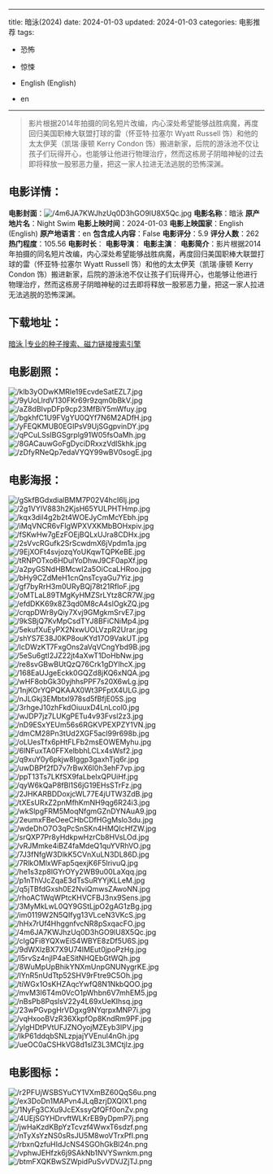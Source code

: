 
---
title: 暗泳(2024)
date: 2024-01-03
updated: 2024-01-03
categories: 电影推荐
tags:
- 恐怖
- 惊悚

- English (English)
- en
---


> 影片根据2014年拍摄的同名短片改编，内心深处希望能够战胜病魔，再度回归美国职棒大联盟打球的雷（怀亚特·拉塞尔 Wyatt Russell 饰）和他的太太伊芙（凯瑞·康顿 Kerry Condon 饰）搬进新家，后院的游泳池不仅让孩子们玩得开心，也能够让他进行物理治疗，然而这栋房子阴暗神秘的过去即将释放一股邪恶力量，把这一家人拉进无法逃脱的恐怖深渊。

## **电影详情**：

**电影封面**：<img src="https://image.tmdb.org/t/p/w200/4m6JA7KWJhzUq0D3hGO9lU8X5Qc.jpg" alt="/4m6JA7KWJhzUq0D3hGO9lU8X5Qc.jpg" title="/4m6JA7KWJhzUq0D3hGO9lU8X5Qc.jpg">
**电影名称**：暗泳
**原产地片名**：Night Swim
**电影上映时间**：2024-01-03
**电影上映国家**：English (English)
**原产地语言**：en
**包含成人内容**：False
**电影评分**：5.9
**评分人数**：262
**热门程度**：105.56
**电影时长**：
**电影导演**：
**电影主演**：
**电影简介**：影片根据2014年拍摄的同名短片改编，内心深处希望能够战胜病魔，再度回归美国职棒大联盟打球的雷（怀亚特·拉塞尔 Wyatt Russell 饰）和他的太太伊芙（凯瑞·康顿 Kerry Condon 饰）搬进新家，后院的游泳池不仅让孩子们玩得开心，也能够让他进行物理治疗，然而这栋房子阴暗神秘的过去即将释放一股邪恶力量，把这一家人拉进无法逃脱的恐怖深渊。

## **下载地址**：
[暗泳 |专业的种子搜索、磁力链接搜索引擎](https://movie.amd794.com:2083/?search=Night%20Swim&ordering=&mode=match_phrase&page_size=10&page=1)
 

## **电影剧照**：
<img src="https://image.tmdb.org/t/p/original/klb3yODwKMRle19EcvdeSatEZL7.jpg" alt="/klb3yODwKMRle19EcvdeSatEZL7.jpg" title="/klb3yODwKMRle19EcvdeSatEZL7.jpg"><img src="https://image.tmdb.org/t/p/original/9yUoLlrdV130FKr69r9zqm0bBkV.jpg" alt="/9yUoLlrdV130FKr69r9zqm0bBkV.jpg" title="/9yUoLlrdV130FKr69r9zqm0bBkV.jpg"><img src="https://image.tmdb.org/t/p/original/aZ8dBIvpDFp9cp23MfBiY5mWfuy.jpg" alt="/aZ8dBIvpDFp9cp23MfBiY5mWfuy.jpg" title="/aZ8dBIvpDFp9cp23MfBiY5mWfuy.jpg"><img src="https://image.tmdb.org/t/p/original/bgkhfC1U9FVgYU0QYf7N6M2ADfH.jpg" alt="/bgkhfC1U9FVgYU0QYf7N6M2ADfH.jpg" title="/bgkhfC1U9FVgYU0QYf7N6M2ADfH.jpg"><img src="https://image.tmdb.org/t/p/original/yFEQKMUB0EGIPsV9UjSGgpvinDY.jpg" alt="/yFEQKMUB0EGIPsV9UjSGgpvinDY.jpg" title="/yFEQKMUB0EGIPsV9UjSGgpvinDY.jpg"><img src="https://image.tmdb.org/t/p/original/qPCuLSsIBGSgrplg91W05fsOaMh.jpg" alt="/qPCuLSsIBGSgrplg91W05fsOaMh.jpg" title="/qPCuLSsIBGSgrplg91W05fsOaMh.jpg"><img src="https://image.tmdb.org/t/p/original/8GACauwGoFgDyciDRxxzVdlSkhk.jpg" alt="/8GACauwGoFgDyciDRxxzVdlSkhk.jpg" title="/8GACauwGoFgDyciDRxxzVdlSkhk.jpg"><img src="https://image.tmdb.org/t/p/original/zDfyRNeQp7edaVYQY99wBV0sogE.jpg" alt="/zDfyRNeQp7edaVYQY99wBV0sogE.jpg" title="/zDfyRNeQp7edaVYQY99wBV0sogE.jpg">

## **电影海报**：
<img src="https://image.tmdb.org/t/p/original/gSkfBGdxdialBMM7P02V4hcI6Ij.jpg" alt="/gSkfBGdxdialBMM7P02V4hcI6Ij.jpg" title="/gSkfBGdxdialBMM7P02V4hcI6Ij.jpg"><img src="https://image.tmdb.org/t/p/original/2g1VYIV883h2KjsH65YULPHTHmp.jpg" alt="/2g1VYIV883h2KjsH65YULPHTHmp.jpg" title="/2g1VYIV883h2KjsH65YULPHTHmp.jpg"><img src="https://image.tmdb.org/t/p/original/kqx3dil4g2b2t4WOEJyCmMcYEbh.jpg" alt="/kqx3dil4g2b2t4WOEJyCmMcYEbh.jpg" title="/kqx3dil4g2b2t4WOEJyCmMcYEbh.jpg"><img src="https://image.tmdb.org/t/p/original/iMqVNCR6vFIgWPXVXKMbBOHxpiv.jpg" alt="/iMqVNCR6vFIgWPXVXKMbBOHxpiv.jpg" title="/iMqVNCR6vFIgWPXVXKMbBOHxpiv.jpg"><img src="https://image.tmdb.org/t/p/original/fSKwHw7gEzFOEjBQLxUJra8CDHx.jpg" alt="/fSKwHw7gEzFOEjBQLxUJra8CDHx.jpg" title="/fSKwHw7gEzFOEjBQLxUJra8CDHx.jpg"><img src="https://image.tmdb.org/t/p/original/2sVvcRGufk2SrScwdmX6jVpdm1a.jpg" alt="/2sVvcRGufk2SrScwdmX6jVpdm1a.jpg" title="/2sVvcRGufk2SrScwdmX6jVpdm1a.jpg"><img src="https://image.tmdb.org/t/p/original/9EjXOFt4svjozqYoUKqwTQPKeBE.jpg" alt="/9EjXOFt4svjozqYoUKqwTQPKeBE.jpg" title="/9EjXOFt4svjozqYoUKqwTQPKeBE.jpg"><img src="https://image.tmdb.org/t/p/original/tRNPOTxo6HDulYoDhwJ9CF0apXf.jpg" alt="/tRNPOTxo6HDulYoDhwJ9CF0apXf.jpg" title="/tRNPOTxo6HDulYoDhwJ9CF0apXf.jpg"><img src="https://image.tmdb.org/t/p/original/a2pyGSNdHBMcwI2a5OiCcaLHRoo.jpg" alt="/a2pyGSNdHBMcwI2a5OiCcaLHRoo.jpg" title="/a2pyGSNdHBMcwI2a5OiCcaLHRoo.jpg"><img src="https://image.tmdb.org/t/p/original/bHy9CZdMeH1cnQnsTcyaGu7Yiz.jpg" alt="/bHy9CZdMeH1cnQnsTcyaGu7Yiz.jpg" title="/bHy9CZdMeH1cnQnsTcyaGu7Yiz.jpg"><img src="https://image.tmdb.org/t/p/original/gf7byRrH3m0URyBQj78t21RfloF.jpg" alt="/gf7byRrH3m0URyBQj78t21RfloF.jpg" title="/gf7byRrH3m0URyBQj78t21RfloF.jpg"><img src="https://image.tmdb.org/t/p/original/oMTLaL89TMgKyHMZSrLYtz8CR7W.jpg" alt="/oMTLaL89TMgKyHMZSrLYtz8CR7W.jpg" title="/oMTLaL89TMgKyHMZSrLYtz8CR7W.jpg"><img src="https://image.tmdb.org/t/p/original/efdDKK69x8Z3qd0M8cA4slOgkZQ.jpg" alt="/efdDKK69x8Z3qd0M8cA4slOgkZQ.jpg" title="/efdDKK69x8Z3qd0M8cA4slOgkZQ.jpg"><img src="https://image.tmdb.org/t/p/original/crqpDWr8yQiy7Xvj9GMgkmSrvE7.jpg" alt="/crqpDWr8yQiy7Xvj9GMgkmSrvE7.jpg" title="/crqpDWr8yQiy7Xvj9GMgkmSrvE7.jpg"><img src="https://image.tmdb.org/t/p/original/9kSBjQ7KvMpCsdTYJ8BFiCNiMp4.jpg" alt="/9kSBjQ7KvMpCsdTYJ8BFiCNiMp4.jpg" title="/9kSBjQ7KvMpCsdTYJ8BFiCNiMp4.jpg"><img src="https://image.tmdb.org/t/p/original/5ekufXuEyPX2NxwUOLVzpR2Urar.jpg" alt="/5ekufXuEyPX2NxwUOLVzpR2Urar.jpg" title="/5ekufXuEyPX2NxwUOLVzpR2Urar.jpg"><img src="https://image.tmdb.org/t/p/original/shYS7E38J0KP8ouKYd17O9VakUT.jpg" alt="/shYS7E38J0KP8ouKYd17O9VakUT.jpg" title="/shYS7E38J0KP8ouKYd17O9VakUT.jpg"><img src="https://image.tmdb.org/t/p/original/lcDWzKT7FxgOns2aVqVCngYbd9B.jpg" alt="/lcDWzKT7FxgOns2aVqVCngYbd9B.jpg" title="/lcDWzKT7FxgOns2aVqVCngYbd9B.jpg"><img src="https://image.tmdb.org/t/p/original/5eSu6gtI2JZ22jt4aXwT1DoHbNw.jpg" alt="/5eSu6gtI2JZ22jt4aXwT1DoHbNw.jpg" title="/5eSu6gtI2JZ22jt4aXwT1DoHbNw.jpg"><img src="https://image.tmdb.org/t/p/original/re8svGBwBUtQzQ76Crk1gDYIhcX.jpg" alt="/re8svGBwBUtQzQ76Crk1gDYIhcX.jpg" title="/re8svGBwBUtQzQ76Crk1gDYIhcX.jpg"><img src="https://image.tmdb.org/t/p/original/168EaUJgeEckk0GQZd8jKQ6xNQA.jpg" alt="/168EaUJgeEckk0GQZd8jKQ6xNQA.jpg" title="/168EaUJgeEckk0GQZd8jKQ6xNQA.jpg"><img src="https://image.tmdb.org/t/p/original/wHF8obGk30yjhhsPPF7s20X6wLg.jpg" alt="/wHF8obGk30yjhhsPPF7s20X6wLg.jpg" title="/wHF8obGk30yjhhsPPF7s20X6wLg.jpg"><img src="https://image.tmdb.org/t/p/original/1njKOrYQPQKAAX0Wt3PFptX4ULG.jpg" alt="/1njKOrYQPQKAAX0Wt3PFptX4ULG.jpg" title="/1njKOrYQPQKAAX0Wt3PFptX4ULG.jpg"><img src="https://image.tmdb.org/t/p/original/nJLGkj3EMbtxl978sd5fBfjE05S.jpg" alt="/nJLGkj3EMbtxl978sd5fBfjE05S.jpg" title="/nJLGkj3EMbtxl978sd5fBfjE05S.jpg"><img src="https://image.tmdb.org/t/p/original/3rhgeJ10zhFkdOiuuxD4LnLcol0.jpg" alt="/3rhgeJ10zhFkdOiuuxD4LnLcol0.jpg" title="/3rhgeJ10zhFkdOiuuxD4LnLcol0.jpg"><img src="https://image.tmdb.org/t/p/original/wJDP7jz7LUKgPETu4v93Fvsl2z3.jpg" alt="/wJDP7jz7LUKgPETu4v93Fvsl2z3.jpg" title="/wJDP7jz7LUKgPETu4v93Fvsl2z3.jpg"><img src="https://image.tmdb.org/t/p/original/nD9ESxYEUm56s6RGKVPEXPZY1VN.jpg" alt="/nD9ESxYEUm56s6RGKVPEXPZY1VN.jpg" title="/nD9ESxYEUm56s6RGKVPEXPZY1VN.jpg"><img src="https://image.tmdb.org/t/p/original/dmCM28Pn3tUd2XGF5acl99r698b.jpg" alt="/dmCM28Pn3tUd2XGF5acl99r698b.jpg" title="/dmCM28Pn3tUd2XGF5acl99r698b.jpg"><img src="https://image.tmdb.org/t/p/original/oLUesTfx6pHtFLFb2msEOWEMyhu.jpg" alt="/oLUesTfx6pHtFLFb2msEOWEMyhu.jpg" title="/oLUesTfx6pHtFLFb2msEOWEMyhu.jpg"><img src="https://image.tmdb.org/t/p/original/6lNFuxTA0FFXelbbhLCLx4sWsf2.jpg" alt="/6lNFuxTA0FFXelbbhLCLx4sWsf2.jpg" title="/6lNFuxTA0FFXelbbhLCLx4sWsf2.jpg"><img src="https://image.tmdb.org/t/p/original/q9xuY0y6pkjw8Iggp3gaxhTjq6r.jpg" alt="/q9xuY0y6pkjw8Iggp3gaxhTjq6r.jpg" title="/q9xuY0y6pkjw8Iggp3gaxhTjq6r.jpg"><img src="https://image.tmdb.org/t/p/original/uwDBPf2fD7v7rBwX6I0h3ehF7vp.jpg" alt="/uwDBPf2fD7v7rBwX6I0h3ehF7vp.jpg" title="/uwDBPf2fD7v7rBwX6I0h3ehF7vp.jpg"><img src="https://image.tmdb.org/t/p/original/ppT13Ts7LKfSX9faLbeIxQPUiHf.jpg" alt="/ppT13Ts7LKfSX9faLbeIxQPUiHf.jpg" title="/ppT13Ts7LKfSX9faLbeIxQPUiHf.jpg"><img src="https://image.tmdb.org/t/p/original/qyW6kQaP8fBl1S6jG19EHsSTrFz.jpg" alt="/qyW6kQaP8fBl1S6jG19EHsSTrFz.jpg" title="/qyW6kQaP8fBl1S6jG19EHsSTrFz.jpg"><img src="https://image.tmdb.org/t/p/original/2JHKARBDDoxjcWL77E4jUTW3ZdB.jpg" alt="/2JHKARBDDoxjcWL77E4jUTW3ZdB.jpg" title="/2JHKARBDDoxjcWL77E4jUTW3ZdB.jpg"><img src="https://image.tmdb.org/t/p/original/tXEsURxZ2pnMfhKmNH9qg6R24i3.jpg" alt="/tXEsURxZ2pnMfhKmNH9qg6R24i3.jpg" title="/tXEsURxZ2pnMfhKmNH9qg6R24i3.jpg"><img src="https://image.tmdb.org/t/p/original/wkSlpgFRM5MoqNfgmGZnDYNAuA9.jpg" alt="/wkSlpgFRM5MoqNfgmGZnDYNAuA9.jpg" title="/wkSlpgFRM5MoqNfgmGZnDYNAuA9.jpg"><img src="https://image.tmdb.org/t/p/original/2eumxFBeOeeCHbCDfHGgMslo3du.jpg" alt="/2eumxFBeOeeCHbCDfHGgMslo3du.jpg" title="/2eumxFBeOeeCHbCDfHGgMslo3du.jpg"><img src="https://image.tmdb.org/t/p/original/wdeDhO7O3qPcSnSKn4HMQIcHfZW.jpg" alt="/wdeDhO7O3qPcSnSKn4HMQIcHfZW.jpg" title="/wdeDhO7O3qPcSnSKn4HMQIcHfZW.jpg"><img src="https://image.tmdb.org/t/p/original/srQXP7Pr8yHdkpwHzrCb8HVsLOd.jpg" alt="/srQXP7Pr8yHdkpwHzrCb8HVsLOd.jpg" title="/srQXP7Pr8yHdkpwHzrCb8HVsLOd.jpg"><img src="https://image.tmdb.org/t/p/original/vRJMmke4iBZ4faMdeQ1quYVRhVO.jpg" alt="/vRJMmke4iBZ4faMdeQ1quYVRhVO.jpg" title="/vRJMmke4iBZ4faMdeQ1quYVRhVO.jpg"><img src="https://image.tmdb.org/t/p/original/7J3fNfgW3DlkK5CVnXuLN3DL86D.jpg" alt="/7J3fNfgW3DlkK5CVnXuLN3DL86D.jpg" title="/7J3fNfgW3DlkK5CVnXuLN3DL86D.jpg"><img src="https://image.tmdb.org/t/p/original/7RlkOMlxWFap5qexjK6F5lrivuQ.jpg" alt="/7RlkOMlxWFap5qexjK6F5lrivuQ.jpg" title="/7RlkOMlxWFap5qexjK6F5lrivuQ.jpg"><img src="https://image.tmdb.org/t/p/original/he1s3zp8lGYrOYy2WB9u00LaXqq.jpg" alt="/he1s3zp8lGYrOYy2WB9u00LaXqq.jpg" title="/he1s3zp8lGYrOYy2WB9u00LaXqq.jpg"><img src="https://image.tmdb.org/t/p/original/p1nThVJcZqaE3dTsSuRYYjKLLeM.jpg" alt="/p1nThVJcZqaE3dTsSuRYYjKLLeM.jpg" title="/p1nThVJcZqaE3dTsSuRYYjKLLeM.jpg"><img src="https://image.tmdb.org/t/p/original/q5jTBfdGxsh0E2NviQmwsZAwoNN.jpg" alt="/q5jTBfdGxsh0E2NviQmwsZAwoNN.jpg" title="/q5jTBfdGxsh0E2NviQmwsZAwoNN.jpg"><img src="https://image.tmdb.org/t/p/original/rhoAC1WqWPtcKHVCFBJ3nx9Sens.jpg" alt="/rhoAC1WqWPtcKHVCFBJ3nx9Sens.jpg" title="/rhoAC1WqWPtcKHVCFBJ3nx9Sens.jpg"><img src="https://image.tmdb.org/t/p/original/3MyMkLwL0QY9GStLjpO2gAG1zBg.jpg" alt="/3MyMkLwL0QY9GStLjpO2gAG1zBg.jpg" title="/3MyMkLwL0QY9GStLjpO2gAG1zBg.jpg"><img src="https://image.tmdb.org/t/p/original/im0119W2N5QIfyg13VLceN3VKcS.jpg" alt="/im0119W2N5QIfyg13VLceN3VKcS.jpg" title="/im0119W2N5QIfyg13VLceN3VKcS.jpg"><img src="https://image.tmdb.org/t/p/original/hHx7rUf4HhggnfvcNR8pSxqacFO.jpg" alt="/hHx7rUf4HhggnfvcNR8pSxqacFO.jpg" title="/hHx7rUf4HhggnfvcNR8pSxqacFO.jpg"><img src="https://image.tmdb.org/t/p/original/4m6JA7KWJhzUq0D3hGO9lU8X5Qc.jpg" alt="/4m6JA7KWJhzUq0D3hGO9lU8X5Qc.jpg" title="/4m6JA7KWJhzUq0D3hGO9lU8X5Qc.jpg"><img src="https://image.tmdb.org/t/p/original/clgQFi8YQXwEiS4WBYE8zDf5U6S.jpg" alt="/clgQFi8YQXwEiS4WBYE8zDf5U6S.jpg" title="/clgQFi8YQXwEiS4WBYE8zDf5U6S.jpg"><img src="https://image.tmdb.org/t/p/original/9dWXlzBX7X9U74IMEut0jpoPzHg.jpg" alt="/9dWXlzBX7X9U74IMEut0jpoPzHg.jpg" title="/9dWXlzBX7X9U74IMEut0jpoPzHg.jpg"><img src="https://image.tmdb.org/t/p/original/l5rvSz4njlP4aESitNHQEbGtWQh.jpg" alt="/l5rvSz4njlP4aESitNHQEbGtWQh.jpg" title="/l5rvSz4njlP4aESitNHQEbGtWQh.jpg"><img src="https://image.tmdb.org/t/p/original/8WuMpUpBhikYNXmUnpGNUNygrKE.jpg" alt="/8WuMpUpBhikYNXmUnpGNUNygrKE.jpg" title="/8WuMpUpBhikYNXmUnpGNUNygrKE.jpg"><img src="https://image.tmdb.org/t/p/original/lYnR5nUdTtp52SHV9rFtre9C5Oh.jpg" alt="/lYnR5nUdTtp52SHV9rFtre9C5Oh.jpg" title="/lYnR5nUdTtp52SHV9rFtre9C5Oh.jpg"><img src="https://image.tmdb.org/t/p/original/tiWGx1OsKHZAqcYwfQ8N1NkbQOO.jpg" alt="/tiWGx1OsKHZAqcYwfQ8N1NkbQOO.jpg" title="/tiWGx1OsKHZAqcYwfQ8N1NkbQOO.jpg"><img src="https://image.tmdb.org/t/p/original/mvM3I6T4m0VcO1pWhbn6V7mhEM5.jpg" alt="/mvM3I6T4m0VcO1pWhbn6V7mhEM5.jpg" title="/mvM3I6T4m0VcO1pWhbn6V7mhEM5.jpg"><img src="https://image.tmdb.org/t/p/original/nBsPb8PqslsV22y4L69xUeKIhsq.jpg" alt="/nBsPb8PqslsV22y4L69xUeKIhsq.jpg" title="/nBsPb8PqslsV22y4L69xUeKIhsq.jpg"><img src="https://image.tmdb.org/t/p/original/23wPGvpgHrVDgxg9NYqrpxMNP7i.jpg" alt="/23wPGvpgHrVDgxg9NYqrpxMNP7i.jpg" title="/23wPGvpgHrVDgxg9NYqrpxMNP7i.jpg"><img src="https://image.tmdb.org/t/p/original/vqHxooBVzR36XkpfOp8KndRm9PF.jpg" alt="/vqHxooBVzR36XkpfOp8KndRm9PF.jpg" title="/vqHxooBVzR36XkpfOp8KndRm9PF.jpg"><img src="https://image.tmdb.org/t/p/original/yIgHDtPVtUFJZNOyojMZEyb3IPV.jpg" alt="/yIgHDtPVtUFJZNOyojMZEyb3IPV.jpg" title="/yIgHDtPVtUFJZNOyojMZEyb3IPV.jpg"><img src="https://image.tmdb.org/t/p/original/lkP61ddqbSNLzpjajYVEnuI4nGh.jpg" alt="/lkP61ddqbSNLzpjajYVEnuI4nGh.jpg" title="/lkP61ddqbSNLzpjajYVEnuI4nGh.jpg"><img src="https://image.tmdb.org/t/p/original/ueOC0aCSHkVG8d1slZ3L3MCtjlz.jpg" alt="/ueOC0aCSHkVG8d1slZ3L3MCtjlz.jpg" title="/ueOC0aCSHkVG8d1slZ3L3MCtjlz.jpg">

## **电影图标**：
<img src="https://image.tmdb.org/t/p/original/r2PFUjWSBSYuCY1VXmBZ60QqS6u.png" alt="/r2PFUjWSBSYuCY1VXmBZ60QqS6u.png" title="/r2PFUjWSBSYuCY1VXmBZ60QqS6u.png"><img src="https://image.tmdb.org/t/p/original/ex3DoDn1MAPvn4JLqBzrjDXQIX1.png" alt="/ex3DoDn1MAPvn4JLqBzrjDXQIX1.png" title="/ex3DoDn1MAPvn4JLqBzrjDXQIX1.png"><img src="https://image.tmdb.org/t/p/original/1NyFg3CXu9JcEXssyQfQFf0onZv.png" alt="/1NyFg3CXu9JcEXssyQfQFf0onZv.png" title="/1NyFg3CXu9JcEXssyQfQFf0onZv.png"><img src="https://image.tmdb.org/t/p/original/4UEjSGYHDrvftWLKrEB9yDpmP7j.png" alt="/4UEjSGYHDrvftWLKrEB9yDpmP7j.png" title="/4UEjSGYHDrvftWLKrEB9yDpmP7j.png"><img src="https://image.tmdb.org/t/p/original/jwHaKzdKBpYzTcvzf4WwxT6sdzf.png" alt="/jwHaKzdKBpYzTcvzf4WwxT6sdzf.png" title="/jwHaKzdKBpYzTcvzf4WwxT6sdzf.png"><img src="https://image.tmdb.org/t/p/original/nTyXsYzNS0sRsJU5M8woVTrxPfI.png" alt="/nTyXsYzNS0sRsJU5M8woVTrxPfI.png" title="/nTyXsYzNS0sRsJU5M8woVTrxPfI.png"><img src="https://image.tmdb.org/t/p/original/rbxnQzfuHIdJcNS4SGOhGkBl24n.png" alt="/rbxnQzfuHIdJcNS4SGOhGkBl24n.png" title="/rbxnQzfuHIdJcNS4SGOhGkBl24n.png"><img src="https://image.tmdb.org/t/p/original/vphwJEHfzk6j9SAkNb1NVYSwnkm.png" alt="/vphwJEHfzk6j9SAkNb1NVYSwnkm.png" title="/vphwJEHfzk6j9SAkNb1NVYSwnkm.png"><img src="https://image.tmdb.org/t/p/original/btmFXQKBwSZWpidPuSvVDVJZjTJ.png" alt="/btmFXQKBwSZWpidPuSvVDVJZjTJ.png" title="/btmFXQKBwSZWpidPuSvVDVJZjTJ.png">
